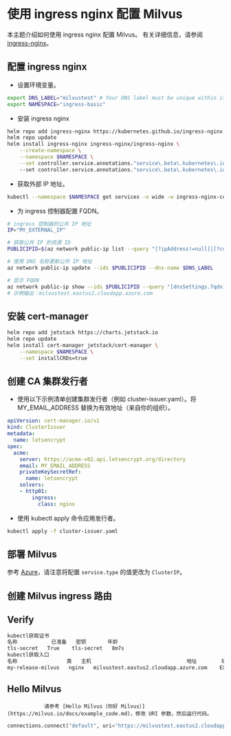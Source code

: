 


# 使用 ingress nginx 配置 Milvus

本主题介绍如何使用 ingress nginx 配置 Milvus。
有关详细信息，请参阅 [ingress-nginx](https://learn.microsoft.com/en-us/azure/aks/ingress-tls?tabs=azure-cli)。

## 配置 ingress nginx

- 设置环境变量。
```bash
export DNS_LABEL="milvustest" # Your DNS label must be unique within its Azure location.
export NAMESPACE="ingress-basic"
```

- 安装 ingress nginx
```bash
helm repo add ingress-nginx https://kubernetes.github.io/ingress-nginx
helm repo update
helm install ingress-nginx ingress-nginx/ingress-nginx \
    --create-namespace \
    --namespace $NAMESPACE \
    --set controller.service.annotations."service\.beta\.kubernetes\.io/azure-dns-label-name"=$DNS_LABEL \  
    --set controller.service.annotations."service\.beta\.kubernetes\.io/azure-load-balancer-health-probe-request-path"=/healthz
```

- 获取外部 IP 地址。
```bash
kubectl --namespace $NAMESPACE get services -o wide -w ingress-nginx-controller
```

- 为 ingress 控制器配置 FQDN。
```bash
# ingress 控制器的公共 IP 地址
IP="MY_EXTERNAL_IP"

# 获取公共 IP 的资源 ID
PUBLICIPID=$(az network public-ip list --query "[?ipAddress!=null]|[?contains(ipAddress, '$IP')].[id]" --output tsv)

# 使用 DNS 名称更新公共 IP 地址
az network public-ip update --ids $PUBLICIPID --dns-name $DNS_LABEL

# 显示 FQDN
az network public-ip show --ids $PUBLICIPID --query "[dnsSettings.fqdn]" --output tsv
# 示例输出：milvustest.eastus2.cloudapp.azure.com
```

## 安装 cert-manager

```bash
helm repo add jetstack https://charts.jetstack.io
helm repo update
helm install cert-manager jetstack/cert-manager \
    --namespace $NAMESPACE \
    --set installCRDs=true
```

## 创建 CA 集群发行者

- 使用以下示例清单创建集群发行者（例如 cluster-issuer.yaml）。将 MY_EMAIL_ADDRESS 替换为有效地址（来自你的组织）。
```yaml
apiVersion: cert-manager.io/v1
kind: ClusterIssuer
metadata:
  name: letsencrypt
spec:
  acme:
    server: https://acme-v02.api.letsencrypt.org/directory
    email: MY_EMAIL_ADDRESS
    privateKeySecretRef:
      name: letsencrypt
    solvers:
    - http01:
        ingress:
          class: nginx
```

- 使用 kubectl apply 命令应用发行者。
```bash
kubectl apply -f cluster-issuer.yaml
```

## 部署 Milvus
参考 [Azure](/adminGuide/clouds/azure/azure.md)，请注意将配置 `service.type` 的值更改为 `ClusterIP`。

## 创建 Milvus ingress 路由




## Verify
```bash
kubectl获取证书
名称           已准备   密钥       年龄
tls-secret   True    tls-secret   8m7s
kubectl获取入口
名称                类   主机                               地址        端口     年龄
my-release-milvus   nginx   milvustest.eastus2.cloudapp.azure.com    EXTERNAL-IP   80, 443   8m15s
```

## Hello Milvus





                请参考 [Hello Milvus（你好 Milvus）](https://milvus.io/docs/example_code.md)，修改 URI 参数，然后运行代码。
```python
connections.connect("default", uri="https://milvustest.eastus2.cloudapp.azure.com:443") 
```
